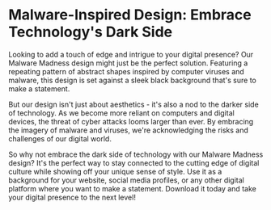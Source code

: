 <!--font:Montserrat-->

# Malware-Inspired Design: Embrace Technology's Dark Side

Looking to add a touch of edge and intrigue to your digital presence? Our Malware Madness design might just be the perfect solution. Featuring a repeating pattern of abstract shapes inspired by computer viruses and malware, this design is set against a sleek black background that's sure to make a statement.

But our design isn't just about aesthetics - it's also a nod to the darker side of technology. As we become more reliant on computers and digital devices, the threat of cyber attacks looms larger than ever. By embracing the imagery of malware and viruses, we're acknowledging the risks and challenges of our digital world.

So why not embrace the dark side of technology with our Malware Madness design? It's the perfect way to stay connected to the cutting edge of digital culture while showing off your unique sense of style. Use it as a background for your website, social media profiles, or any other digital platform where you want to make a statement. Download it today and take your digital presence to the next level!

<!--

Write me markdown content of website with wallpaper:

"A wallpaper with a repeating pattern of abstract shapes inspired by computer viruses and malware, set against a black background."

The header of the page should not be copy of the text but rather a real content of the website which is using this wallpaper.


---


# Malware Madness: Abstract Wallpaper for Your Desktop

Add some edge to your desktop with our Malware Madness wallpaper! This unique design features a repeating pattern of abstract shapes inspired by computer viruses and malware, set against a sleek black background. 

Whether you're a tech enthusiast or just looking for a bold new look for your computer, our Malware Madness wallpaper is sure to make a statement. Download it today and give your desktop a fresh, modern update!


---


Heading should not include word "wallpaper". The website should not be about the wallpaper itself, wallpaper is just a related background, rewrite whole content.


---


# Embrace the Dark Side with Our Malware-Inspired Abstract Wallpaper

Looking to add a touch of edge and intrigue to your desktop? Look no further than our Malware Madness wallpaper. Featuring a repeating pattern of abstract shapes inspired by computer viruses and malware, this design is set against a sleek black background that's sure to make a statement.

But our wallpaper isn't just about aesthetics - it's also a nod to the darker side of technology. As we become more reliant on computers and digital devices, the threat of cyber attacks looms larger than ever. By embracing the imagery of malware and viruses, we're acknowledging the risks and challenges of our digital world.

So why not give your desktop a little extra personality with our Malware Madness wallpaper? It's the perfect way to show off your tech-savvy style while staying connected to the cutting edge of digital culture.


---


Heading should not include word "wallpaper". The website should not be about the wallpaper itself, wallpaper is just a related background, rewrite whole content.


---


# Malware-Inspired Abstract Wallpaper: Add a Touch of Edge to Your Desktop

Looking for a way to spice up your desktop and show off your tech-savvy style? Our Malware Madness wallpaper might just be the perfect solution. Featuring a repeating pattern of abstract shapes inspired by computer viruses and malware, this design is set against a sleek black background that's sure to make a statement.

But our wallpaper isn't just about aesthetics - it's also a nod to the darker side of technology. As we become more reliant on computers and digital devices, the threat of cyber attacks looms larger than ever. By embracing the imagery of malware and viruses, we're acknowledging the risks and challenges of our digital world.

So why not add a touch of edge to your desktop with our Malware Madness wallpaper? It's the perfect way to stay connected to the cutting edge of digital culture while showing off your unique sense of style. Download it today and take your desktop to the next level!


---


Heading should not include word "wallpaper". The website should not be about the wallpaper itself, wallpaper is just a related background, rewrite whole content.


---


# Embrace the Dark Side of Technology with Our Malware-Inspired Abstract Design

Looking to add a touch of edge and intrigue to your digital presence? Our Malware Madness design might just be the perfect solution. Featuring a repeating pattern of abstract shapes inspired by computer viruses and malware, this design is set against a sleek black background that's sure to make a statement.

But our design isn't just about aesthetics - it's also a nod to the darker side of technology. As we become more reliant on computers and digital devices, the threat of cyber attacks looms larger than ever. By embracing the imagery of malware and viruses, we're acknowledging the risks and challenges of our digital world.

So why not embrace the dark side of technology with our Malware Madness design? It's the perfect way to stay connected to the cutting edge of digital culture while showing off your unique sense of style. Use it as a background for your website, social media profiles, or any other digital platform where you want to make a statement. Download it today and take your digital presence to the next level!


---


Write me a Google font which is best fitting for the website.

Pick from the list:
- Lobster
- Raleway
- Futura
- Montserrat
- Inter
- Orbitron
- Barlow Condensed
- Lato
- Roboto
- Exo 2
- Alegreya
- Playfair Display
- Poppins
- IBM Plex Sans
- Open Sans
- Great Vibes
- Dancing Script


Write just the font name nothing else.


---


Montserrat

-->
